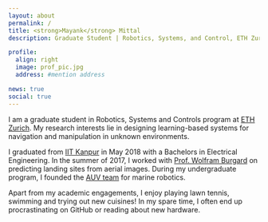 ```yaml
---
layout: about
permalink: /
title: <strong>Mayank</strong> Mittal
description: Graduate Student | Robotics, Systems, and Control, ETH Zurich

profile:
  align: right
  image: prof_pic.jpg
  address: #mention address

news: true
social: true
---
```


I am a graduate student in Robotics, Systems and Controls program at [ETH Zurich](http://www.master-robotics.ethz.ch/). My research interests lie in designing learning-based systems for navigation and manipulation in unknown environments.

I graduated from [IIT Kanpur](http://www.iitk.ac.in/) in May 2018 with a Bachelors in Electrical Engineering. In the summer of 2017, I worked with [Prof. Wolfram Burgard](http://www2.informatik.uni-freiburg.de/~burgard/) on predicting landing sites from aerial images. During my undergraduate program, I founded the [AUV team](https://auviitk.com) for marine robotics.

Apart from my academic engagements, I enjoy playing lawn tennis, swimming and trying out new cuisines! In my spare time, I often end up procrastinating on GitHub or reading about new hardware.
